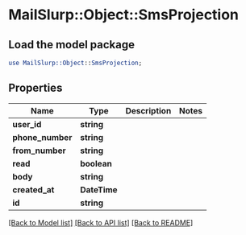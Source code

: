 # MailSlurp::Object::SmsProjection

## Load the model package
```perl
use MailSlurp::Object::SmsProjection;
```

## Properties
Name | Type | Description | Notes
------------ | ------------- | ------------- | -------------
**user_id** | **string** |  | 
**phone_number** | **string** |  | 
**from_number** | **string** |  | 
**read** | **boolean** |  | 
**body** | **string** |  | 
**created_at** | **DateTime** |  | 
**id** | **string** |  | 

[[Back to Model list]](../README#documentation-for-models) [[Back to API list]](../README#documentation-for-api-endpoints) [[Back to README]](../README)


